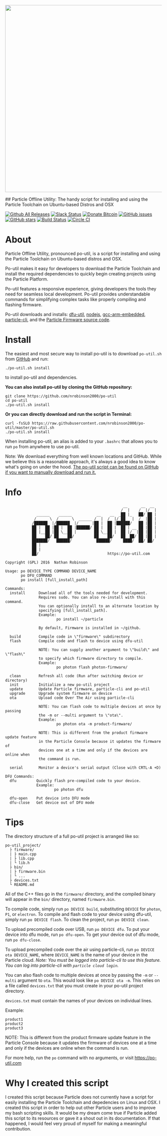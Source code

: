 <p align="center" >
<img src="https://raw.githubusercontent.com/nrobinson2000/po-util/po-util.com/logos/po-util-updated.png" width="600px">
</p>
## Particle Offline Utility: The handy script for installing and using the Particle Toolchain on Ubuntu-based Distros and OSX

[![Github All Releases](https://img.shields.io/github/downloads/nrobinson2000/po-util/total.svg?maxAge=2592000)](http://po-util.com)
[![Slack Status](https://nrobinson2000.herokuapp.com/badge.svg)](https://nrobinson2000.herokuapp.com/)
[![Donate Bitcoin](https://img.shields.io/badge/donate-bitcoin-orange.svg)](https://nrobinson2000.github.io/donate-bitcoin)
[![GitHub issues](https://img.shields.io/github/issues/nrobinson2000/po-util.svg)](https://github.com/nrobinson2000/po-util/issues)
[![GitHub stars](https://img.shields.io/github/stars/nrobinson2000/po-util.svg)](https://github.com/nrobinson2000/po-util/stargazers)
[![Build Status](https://travis-ci.org/nrobinson2000/po-util.svg?branch=master)](https://travis-ci.org/nrobinson2000/po-util) [![Circle CI](https://circleci.com/gh/nrobinson2000/po-util.svg?style=svg)](https://circleci.com/gh/nrobinson2000/po-util)

# About

Particle Offline Utility, pronounced po-util, is a script for installing and using the Particle Toolchain on Ubuntu-based distros and OSX.

Po-util makes it easy for developers to download the Particle Toolchain and install the required dependencies to quickly begin creating projects using the Particle Platform.

Po-util features a responsive experience, giving developers the tools they need for seamless local development. Po-util provides understandable commands for simplifying complex tasks like properly compiling and flashing firmware.

Po-util downloads and installs: [dfu-util](http://dfu-util.sourceforge.net/), [nodejs](https://nodejs.org/en/), [gcc-arm-embedded](https://launchpad.net/gcc-arm-embedded), [particle-cli](https://github.com/spark/particle-cli), and the [Particle Firmware source code](https://github.com/spark/firmware).

# Install
The easiest and most secure way to install po-util is to download `po-util.sh` from [GitHub](https://raw.githubusercontent.com/nrobinson2000/po-util/master/po-util.sh) and run:
```
./po-util.sh install
```
to install po-util and dependencies.

**You can also install po-util by cloning the GitHub repository:**
```
git clone https://github.com/nrobinson2000/po-util
cd po-util
./po-util.sh install
```
**Or you can directly download and run the script in Terminal:**
```
curl -fsSLO https://raw.githubusercontent.com/nrobinson2000/po-util/master/po-util.sh
./po-util.sh install
```
When installing po-util, an alias is added to your `.bashrc` that allows you to run `po` from anywhere to use po-util. 

Note: We download everything from well known locations and GitHub.  While we believe this is a reasonable approach, it's always a good idea to know what's going on under the hood.  [The po-util script can be found on GitHub if you want to manually download and run it.](https://github.com/nrobinson2000/po-util/blob/master/po-util.sh)

# Info
```
                                                     __      __  __
                                                    /  |    /  |/  |
              ______    ______           __    __  _██ |_   ██/ ██ |
             /      \  /      \  ______ /  |  /  |/ ██   |  /  |██ |
            /██████  |/██████  |/      |██ |  ██ |██████/   ██ |██ |
            ██ |  ██ |██ |  ██ |██████/ ██ |  ██ |  ██ | __ ██ |██ |
            ██ |__██ |██ \__██ |        ██ \__██ |  ██ |/  |██ |██ |
            ██    ██/ ██    ██/         ██    ██/   ██  ██/ ██ |██ |
            ███████/   ██████/           ██████/     ████/  ██/ ██/
            ██ |
            ██ |
            ██/                               https://po-util.com

Copyright (GPL) 2016  Nathan Robinson

Usage: po DEVICE_TYPE COMMAND DEVICE_NAME
       po DFU_COMMAND
       po install [full_install_path]

Commands:
  install      Download all of the tools needed for development.
               Requires sudo. You can also re-install with this command.
               You can optionally install to an alternate location by
               specifying [full_install_path].
               Example:
                       po install ~/particle

               By default, Firmware is installed in ~/github.

  build        Compile code in \"firmware\" subdirectory
  flash        Compile code and flash to device using dfu-util

               NOTE: You can supply another argument to \"build\" and \"flash\"
               to specify which firmware directory to compile.
               Example:
                       po photon flash photon-firmware/

  clean        Refresh all code (Run after switching device or directory)
  init         Initialize a new po-util project
  update       Update Particle firmware, particle-cli and po-util
  upgrade      Upgrade system firmware on device
  ota          Upload code Over The Air using particle-cli

               NOTE: You can flash code to multiple devices at once by passing
               the -m or --multi argument to \"ota\".
               Example:
                       po photon ota -m product-firmware/

               NOTE: This is different from the product firmware update feature
               in the Particle Console because it updates the firmware of
               devices one at a time and only if the devices are online when
               the command is run.

  serial       Monitor a device's serial output (Close with CRTL-A +D)

DFU Commands:
  dfu         Quickly flash pre-compiled code to your device.
              Example:
                      po photon dfu

  dfu-open    Put device into DFU mode
  dfu-close   Get device out of DFU mode
```

# Tips

The directory structure of a full po-util project is arranged like so:

```
po-util_project/
  ├ firmware/
  | ├ main.cpp
  | ├ lib.cpp
  | └ lib.h
  ├ bin/
  | ├ firmware.bin
  | └ ...
  ├ devices.txt
  └ README.md
```

All of the C++ files go in the `firmware/` directory, and the compiled binary
will appear in the `bin/` directory, named `firmware.bin`.

To compile code, simply run `po DEVICE build`, substituting `DEVICE` for
`photon`, `P1`, or `electron`. To compile and flash code to your device using dfu-util, simply run `po DEVICE flash`. To clean the project, run `po DEVICE clean`.

To upload precompiled code over USB, run `po DEVICE dfu`. To put your device into dfu mode, run `po dfu-open`. To get your device out of dfu mode, run `po dfu-close`.

To upload precompiled code over the air using particle-cli,
run `po DEVICE ota DEVICE_NAME`, where `DEVICE_NAME` is the name of your device
in the Particle cloud.  *Note: You must be logged into particle-cli to use this
feature. You can log into particle-cli with `particle cloud login`.*

You can also flash code to multiple devices at once by passing the `-m` or
`--multi` argument to `ota`.  This would look like `po DEVICE ota -m`.
This relies on a file called `devices.txt` that you must create in your po-util
project directory.

`devices.txt` must contain the names of your devices on individual lines.

Example:

    product1
    product2
    product3

NOTE: This is different from the product firmware update feature in the
Particle Console because it updates the firmware of devices one at a time and
only if the devices are online when the command is run.

For more help, run the `po` command with no arguments,
or visit https://po-util.com

# Why I created this script

I created this script because Particle does not currently have a script for easily installing the Particle Toolchain and depedencies on Linux and OSX. I created this script in order to help out other Particle users and to improve my bash scripting skills. It would be my dream come true if Particle added this script to its resources or gave it a shout out in its documentation. If that happened, I would feel very proud of myself for making a meaningful contribution.
